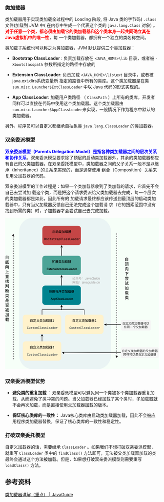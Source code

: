 ### 类加载器

类加载器用于实现类加载全过程中的 Loading 阶段, 将 Java 类的字节码( `.class` 文件)加载到 JVM 中( 在内存中生成一个代表这个类的 `java.lang.Class` 对象) 。<font color="red">**对于任意一个类，都必须由加载它的类加载器和这个类本身一起共同确立其在Java虚拟机中的唯一性**</font>，每 一个类加载器，都拥有一个独立的类名称空间。

类加载子系统也可以称之为类加载器，JVM 默认提供三个类加载器：

- **Bootstrap ClassLoader** : 负责加载存放在 `<JAVA_HOME>\lib` 目录，或者被 `-Xbootclasspath` 参数所指定的路径中存放的
- **Extension ClassLoader**: 负责加载 `<JAVA_HOME>\lib\ext` 目录中，或者被java.ext.dirs系统变量所 指定的路径中所有的类库。这个类加载器是在类 `sun.misc.Launcher$ExtClassLoader` 中以 Java 代码的形式实现的。

- **App ClassLoader**:  加载用户类路径 （ `ClassPath` ）上所有的类库，开发者同样可以直接在代码中使用这个类加载器。这个类加载器由 `sun.misc.Launcher$AppClassLoader`来实现，一般情况下作为程序中默认的类加载器。

另外，程序员可以自定义都继承自抽象类 `java.lang.ClassLoader` 的类加载器。



### 双亲委派模型

<font color="blue">**双亲委派模型（Parents Delegation Model）是指各种类加载器之间的层次关系和协作关系**</font>。双亲委派模型要求除了顶层的启动类加载器外，其余的类加载器都应有自己的父类加载器。在双亲委托模型中，类加载器之间的父子关系一般不是以继承（Inheritance）的关系来实现的，而是通常使用 组合（Composition）关系来复用父加载器的代码。

双亲委派模型的工作过程是：如果一个类加载器收到了类加载的请求，它首先不会自己去尝试加 载这个类，而是把这个请求委派给父类加载器去完成，每一个层次的类加载器都是如此，因此所有的 加载请求最终都应该传送到最顶层的启动类加载器中，只有当父加载器反馈自己无法完成这个加载请 求（它的搜索范围中没有找到所需的类）时，子加载器才会尝试自己去完成加载。

![类加载器层次关系图](images/class-loader-parents-delegation-model.png)







### 双亲委派模型优势

- **避免类的重复加载** ：双亲委派模型可以避免同一个类被多个类加载器重复加载，从而避免了类冲突的问题。当父加载器已经加载了某个类时，子加载器就不会再次加载，而是直接使用父加载器加载的版本。

- **保证核心类库的一致性：** Java核心类库由启动类加载器加载，因此不会被应用程序类加载器替换，保证了核心类库的一致性和稳定性。







### 打破双亲委托模型

自定义加载器的话，需要继承 `ClassLoader` 。如果我们不想打破双亲委派模型，就重写 `ClassLoader` 类中的 `findClass()` 方法即可，无法被父类加载器加载的类最终会通过这个方法被加载。但是，如果想打破双亲委派模型则需要重写 `loadClass()` 方法。





## 参考资料

[类加载器详解（重点） | JavaGuide](https://javaguide.cn/java/jvm/classloader.html#回顾一下类加载过程)